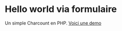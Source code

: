 # Hello world via formulaire
Un simple Charcount en PHP.
[Voici une demo](http://kustomskromatiks.byethost17.com/Experiences/Charcount.php)